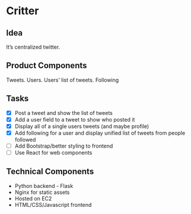 Critter
========

Idea
-------

It’s centralized twitter.

Product Components
------

Tweets.
Users.
Users’ list of tweets.
Following

Tasks
-------

- [x] Post a tweet and show the list of tweets
- [x] Add a user field to a tweet to show who posted it
- [x] Display all of a single users tweets (and maybe profile)
- [x] Add following for a user and display unified list of tweets from people followed
- [ ] Add Bootstrap/better styling to frontend
- [ ] Use React for web components

Technical Components
------

- Python backend - Flask
- Nginx for static assets
- Hosted on EC2
- HTML/CSS/Javascript frontend